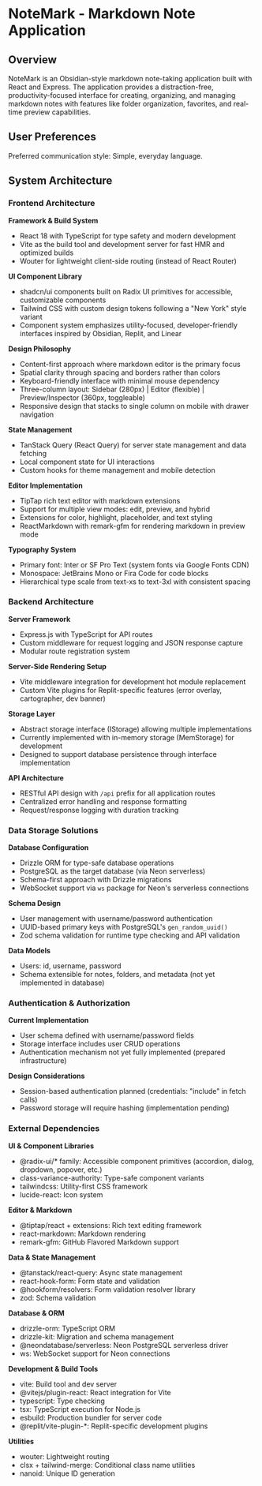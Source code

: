 # NoteMark - Markdown Note Application

## Overview

NoteMark is an Obsidian-style markdown note-taking application built with React and Express. The application provides a distraction-free, productivity-focused interface for creating, organizing, and managing markdown notes with features like folder organization, favorites, and real-time preview capabilities.

## User Preferences

Preferred communication style: Simple, everyday language.

## System Architecture

### Frontend Architecture

**Framework & Build System**
- React 18 with TypeScript for type safety and modern development
- Vite as the build tool and development server for fast HMR and optimized builds
- Wouter for lightweight client-side routing (instead of React Router)

**UI Component Library**
- shadcn/ui components built on Radix UI primitives for accessible, customizable components
- Tailwind CSS with custom design tokens following a "New York" style variant
- Component system emphasizes utility-focused, developer-friendly interfaces inspired by Obsidian, Replit, and Linear

**Design Philosophy**
- Content-first approach where markdown editor is the primary focus
- Spatial clarity through spacing and borders rather than colors
- Keyboard-friendly interface with minimal mouse dependency
- Three-column layout: Sidebar (280px) | Editor (flexible) | Preview/Inspector (360px, toggleable)
- Responsive design that stacks to single column on mobile with drawer navigation

**State Management**
- TanStack Query (React Query) for server state management and data fetching
- Local component state for UI interactions
- Custom hooks for theme management and mobile detection

**Editor Implementation**
- TipTap rich text editor with markdown extensions
- Support for multiple view modes: edit, preview, and hybrid
- Extensions for color, highlight, placeholder, and text styling
- ReactMarkdown with remark-gfm for rendering markdown in preview mode

**Typography System**
- Primary font: Inter or SF Pro Text (system fonts via Google Fonts CDN)
- Monospace: JetBrains Mono or Fira Code for code blocks
- Hierarchical type scale from text-xs to text-3xl with consistent spacing

### Backend Architecture

**Server Framework**
- Express.js with TypeScript for API routes
- Custom middleware for request logging and JSON response capture
- Modular route registration system

**Server-Side Rendering Setup**
- Vite middleware integration for development hot module replacement
- Custom Vite plugins for Replit-specific features (error overlay, cartographer, dev banner)

**Storage Layer**
- Abstract storage interface (IStorage) allowing multiple implementations
- Currently implemented with in-memory storage (MemStorage) for development
- Designed to support database persistence through interface implementation

**API Architecture**
- RESTful API design with `/api` prefix for all application routes
- Centralized error handling and response formatting
- Request/response logging with duration tracking

### Data Storage Solutions

**Database Configuration**
- Drizzle ORM for type-safe database operations
- PostgreSQL as the target database (via Neon serverless)
- Schema-first approach with Drizzle migrations
- WebSocket support via `ws` package for Neon's serverless connections

**Schema Design**
- User management with username/password authentication
- UUID-based primary keys with PostgreSQL's `gen_random_uuid()`
- Zod schema validation for runtime type checking and API validation

**Data Models**
- Users: id, username, password
- Schema extensible for notes, folders, and metadata (not yet implemented in database)

### Authentication & Authorization

**Current Implementation**
- User schema defined with username/password fields
- Storage interface includes user CRUD operations
- Authentication mechanism not yet fully implemented (prepared infrastructure)

**Design Considerations**
- Session-based authentication planned (credentials: "include" in fetch calls)
- Password storage will require hashing (implementation pending)

### External Dependencies

**UI & Component Libraries**
- @radix-ui/* family: Accessible component primitives (accordion, dialog, dropdown, popover, etc.)
- class-variance-authority: Type-safe component variants
- tailwindcss: Utility-first CSS framework
- lucide-react: Icon system

**Editor & Markdown**
- @tiptap/react + extensions: Rich text editing framework
- react-markdown: Markdown rendering
- remark-gfm: GitHub Flavored Markdown support

**Data & State Management**
- @tanstack/react-query: Async state management
- react-hook-form: Form state and validation
- @hookform/resolvers: Form validation resolver library
- zod: Schema validation

**Database & ORM**
- drizzle-orm: TypeScript ORM
- drizzle-kit: Migration and schema management
- @neondatabase/serverless: Neon PostgreSQL serverless driver
- ws: WebSocket support for Neon connections

**Development & Build Tools**
- vite: Build tool and dev server
- @vitejs/plugin-react: React integration for Vite
- typescript: Type checking
- tsx: TypeScript execution for Node.js
- esbuild: Production bundler for server code
- @replit/vite-plugin-*: Replit-specific development plugins

**Utilities**
- wouter: Lightweight routing
- clsx + tailwind-merge: Conditional class name utilities
- nanoid: Unique ID generation